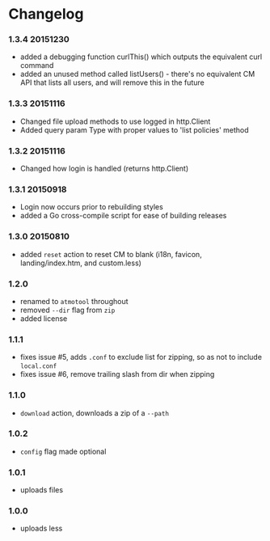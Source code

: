 # Changelog

### 1.3.4 20151230

* added a debugging function curlThis() which outputs the equivalent curl command
* added an unused method called listUsers() - there's no equivalent CM API that lists all users, and will remove this in the future

### 1.3.3 20151116

* Changed file upload methods to use logged in http.Client
* Added query param Type with proper values to 'list policies' method

### 1.3.2 20151116

* Changed how login is handled (returns http.Client)

### 1.3.1 20150918

* Login now occurs prior to rebuilding styles
* added a Go cross-compile script for ease of building releases

### 1.3.0 20150810
* added `reset` action to reset CM to blank (i18n, favicon, landing/index.htm, and custom.less)

### 1.2.0
* renamed to `atmotool` throughout
* removed `--dir` flag from `zip`
* added license

### 1.1.1

* fixes issue #5, adds `.conf` to exclude list for zipping, so as not to include `local.conf`
* fixes issue #6, remove trailing slash from dir when zipping

### 1.1.0

* `download` action, downloads a zip of a `--path`

### 1.0.2

* `config` flag made optional

### 1.0.1

* uploads files

### 1.0.0

* uploads less

